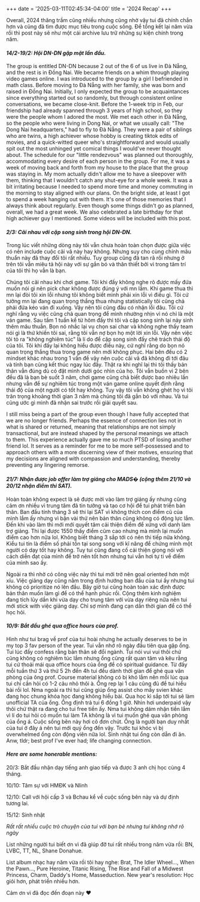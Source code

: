 +++
date = '2025-03-11T02:45:34-04:00'
title = '2024 Recap'
+++

Overall, 2024 thăng trầm cũng nhiều nhưng cũng nhờ vậy tui đã chính chắn hơn và cũng đã tìm được mục tiêu trong cuộc sống. Để tổng kết lại năm vừa rồi thì post này sẽ như một cái archive lưu trữ những sự kiện chính trong năm.

#### *14/2-19/2: Hội DN-DN gặp mặt lần đầu.*

The group is entitled DN-DN because 2 out of the 6 of us live in Đà Nẵng, and the rest is in Đồng Nai. We became friends on a whim through playing video games online. I was introduced to the group by a girl I befriended in math class. Before moving to Đà Nẵng with her family, she was born and raised in Đồng Nai. Initially, I only expected the group to be acquaintances since everything started out so randomly, but through consistent online conversations, we became close-knit. Before the 1-week trip in Feb, our friendship had already spanned through 3 years of high school, so they were the people whom I adored the most. We met each other in Đà Nẵng, so the people who were living in Dong Nai, or what we usually call: "The Dong Nai headquarters," had to fly to Đà Nẵng. They were a pair of siblings who are twins, a high achiever whose hobby is creating tiktok edits of movies, and a quick-witted queer who's straightforward and would usually spit out the most unhinged yet comical things I would've never thought about. The schedule for our "little rendezvous" was planned out thoroughly, accommodating every desire of each person in the group. For me, it was a week of moving back and forth from my house to the place that the group was staying in. My mom actually didn't allow me to have a sleepover with them, thinking that I wouldn't catch any shut-eye for a whole week. It was a bit irritating because I needed to spend more time and money commuting in the morning to stay aligned with our plans. On the bright side, at least I got to spend a week hanging out with them. It's one of those memories that I always think about regularly. Even though some things didn't go as planned, overall, we had a great week. We also celebrated a late birthday for that high achiever guy I mentioned. Some videos will be included with this post.

#### *2/3: Cãi nhau với cặp song sinh trong hội DN-DN.*

Trong lúc viết những dòng này tôi vẫn chưa hoàn toàn chọn được giữa việc có nên include cuộc cãi vã này hay không. Nhưng suy cho cùng chính mâu thuẩn này đã thay đổi tôi rất nhiều. Tuy group cũng đã tan rã rồi nhưng ở trên tôi vẫn miêu tả hội này với sự gắn bó và thân thiết bởi vì trong tâm trí của tôi thì họ vẫn là bạn. 

Chúng tôi cãi nhau khi chơi game. Tôi khi đấy không nghe rõ được mấy đứa muốn nói gì nên pick char không được đúng ý với mn lắm. Khi game thua thì mn lại đòi tôi xin lỗi nhưng tôi không biết mình phải xin lỗi vì điều gì. Tôi cứ tưởng mn lại đang quan trọng thắng thua nhưng statistically tôi cũng chả phải đứa kéo ván đi xuống. Vậy nên tôi cũng đâu có nhận lỗi đâu. Tôi cứ nghĩ rằng vụ việc cũng chả quan trọng để mình nhường nhịn vì nó chỉ là một ván game. Sau tầm 1 tuần kể từ hôm đấy thì tôi và cặp song sinh lại nảy sinh thêm mâu thuẫn. Bọn nó nhắc lại vụ chọn sai char và không nghe thấy team nói gì là thứ khiến tôi sai, rằng tôi vẫn nợ bọn họ một lời xin lỗi. Vậy nên việc tôi tỏ ra "không nghiêm túc" là lí do để cặp song sinh đấy chê trách thái độ của tôi. Tôi khi đấy lại không hiểu được điều này, cứ nghĩ rằng do bọn nó quan trọng thắng thua trong game nên mới không phục. Hai bên đều có 2 mindset khác nhau trong 1 vấn đề vậy nên cuộc cãi vã đã không đi tới đâu và tính bạn cũng kết thúc ngay lúc đấy. Thật ra khi nghĩ lại thì tôi thấy bản thân vẫn đúng dù có đặt mình dưới góc nhìn của họ. Tôi vẫn buồn vì 2 bên đều đã là bạn bè suốt 3 năm, chơi game cũng chả biết được bao nhiêu lần nhưng vẫn để sự nghiêm túc trong một ván game online quyết định rằng thái độ của một người có tốt hay không. Tuy vậy tôi vẫn không ghét họ vì tôi trân trọng khoảng thời gian 3 năm mà chúng tôi đã gắn bó với nhau. Và tui cũng ước gì mình đã nhận sai trước rồi giải quyết sau.

I still miss being a part of the group even though I have fully accepted that we are no longer friends.  Perhaps the essence of connection lies not in what is shared or returned, meaning that relationships are not simply transactional, but are instead shaped by the personal meanings we attach to them. This experience actually gave me so much PTSD of losing another friend lol. It serves as a reminder for me to be more self-possessed and to approach others with a more discerning view of their motives, ensuring that my decisions are aligned with compassion and understanding, thereby preventing any lingering remorse.

#### *21/7: Nhận được job offer làm trợ giảng cho MADS� (cộng thêm 21/10 và 20/12 nhận điểm thi SAT).*

Hoàn toàn không expect là sẽ được mời vào làm trợ giảng ấy nhưng cũng cảm ơn nhiều vì trung tâm đã tin tưởng và tạo cơ hội để tui phát triển bản thân. Ban đầu tính tháng 3 sẽ thi lại SAT vì không thích con điểm cũ của mình lắm ấy nhưng vì bận vài thứ nên bản thân cũng không có động lực lắm. Đến khi vào làm thì mới mới quyết tâm cải thiện điểm để xứng với danh làm trợ giảng. Thi lại được 1550 thấy điểm cũm cao nhưng mà mình lại muốn điểm cao hơn nữa lol. Không biết tháng 3 sắp tới có nên thi tiếp nữa không. Kiểu tui tin là điểm số phải tồn tại song song với kĩ năng để chứng mình một người có dạy tốt hay không. Tuy tui cũng đang cố cải thiện giọng nói với cách diễn đạt của mình để trở nên tốt hơn nhưng tui vẫn hơi tự ti về điểm của mình sao ấy. 

Ngoài ra thì nhờ có công việc này thì tui mới trở nên goal oriented hơn một xíu. Việc giảng dạy cũng nằm trong định hướng ban đầu của tui ấy nhưng tui không có prioritize nó lên đầu. Bây giờ tui cũng hoàn toàn xác định được bản thân muốn làm gì để có thể hạnh phúc rồi. Cộng thêm kinh nghiệm đang tích lũy dần khi vừa dạy cho trung tâm với vừa dạy riêng nữa nên tui mới stick with việc giảng dạy. Chỉ sợ mình đang cạn dần thời gian để có thể học hỏi. 

#### *10/9: Bắt đầu ghé qua office hours của prof.*

Hình như tui brag về prof của tui hoài nhưng he actually deserves to be in my top 3 fav person of the year. Tui vẫn nhớ rõ ngày đầu tiên qua gặp ổng. Tui lúc đấy confess rằng bản thân sẽ đổi ngành. Tui nói vui vui thôi chứ cũng không có nghiêm túc lắm nhưng ổng cũng rất quan tâm và kêu rằng tui cứ thoải mái qua office hours của ổng để có spiritual guidance. Từ đấy mỗi tuần thứ 3 và thứ 5 2h đến 4h tui đều dành thời gian để ghé qua văn phòng của ông prof. Course material không có bị khó lắm nên mỗi lúc qua tui chỉ cần hỏi có 1-2 câu nhỏ thôi à. Ổng rep lại 1 câu cũng đủ để tui hiểu bài rồi lol. Nma ngoài ra thì tui cũng giúp ổng assist cho mấy svien khác đang học chung khóa học đang không hiểu bài. Qua học kì sắp tới tui sẽ làm unofficial TA của ổng. Ổng định trả tui 6 đồng 1 giờ. Nhìn hơi underpaid vậy thôi chứ thật ra đang cho tui free tiền ấy. Nma tui không dám nhận tiền lắm vì lí do tui hỏi có muốn tui làm TA không là vì tui muốn ghé qua văn phòng của ổng á. Cuộc sống bên này hơi cô đơn chút. Ổng là người bạn duy nhất của tui ở đây á nên tui mới quý ổng đến vậy. Trước tui khóc vì bị overwhelmed ổng còn động viên nữa lol. Sinh nhật tui ổng còn dẫn đi ăn. Anw, tldr; best prof I've ever had; life changing connection.

#### *Here are some honerable mentions:*

20/3: Bắt đầu nhận dạy tiếng anh giao tiếp và được 3 anh chị học cùng 4 tháng.

10/10: Tâm sự với HMĐK và Nlinh

12/10: Call với hội cấp 3 và Bchau kể về cuộc sống bên này và dự định tương lai.

15/12: Sinh nhật

*Rất rất nhiều cuộc trò chuyện của tui với bạn bè nhưng tui không nhớ rõ ngày*

List những người tui biết ơn vì đã giúp đỡ tui rất nhiều trong năm vừa rồi: BN, LVBC, TT, NL, Shane Donahue. 

List album nhạc hay năm vừa rồi tôi hay nghe: Brat, The Idler Wheel..., When the Pawn..., Pure Heroine, Titanic Rising, The Rise and Fall of a Midwest Princess, Charm, Daddy's Home, Masseduction.
New year's resolution: Học giỏi hơn, phát triển nhiều hơn.

Cảm ơn vì đã đọc đến đoạn này ❤
